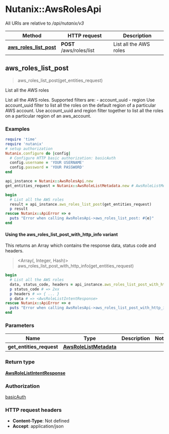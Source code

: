 # Nutanix::AwsRolesApi

All URIs are relative to */api/nutanix/v3*

| Method | HTTP request | Description |
| ------ | ------------ | ----------- |
| [**aws_roles_list_post**](AwsRolesApi.md#aws_roles_list_post) | **POST** /aws/roles/list | List all the AWS roles |


## aws_roles_list_post

> <AwsRoleListIntentResponse> aws_roles_list_post(get_entities_request)

List all the AWS roles

List all the AWS roles. Supported filters are: - account_uuid - region Use account_uuid filter to list all the roles on the default region of a particular AWS account. Use account_uuid and region filter together to list all the roles on a particular region of an aws_account. 

### Examples

```ruby
require 'time'
require 'nutanix'
# setup authorization
Nutanix.configure do |config|
  # Configure HTTP basic authorization: basicAuth
  config.username = 'YOUR USERNAME'
  config.password = 'YOUR PASSWORD'
end

api_instance = Nutanix::AwsRolesApi.new
get_entities_request = Nutanix::AwsRoleListMetadata.new # AwsRoleListMetadata | 

begin
  # List all the AWS roles
  result = api_instance.aws_roles_list_post(get_entities_request)
  p result
rescue Nutanix::ApiError => e
  puts "Error when calling AwsRolesApi->aws_roles_list_post: #{e}"
end
```

#### Using the aws_roles_list_post_with_http_info variant

This returns an Array which contains the response data, status code and headers.

> <Array(<AwsRoleListIntentResponse>, Integer, Hash)> aws_roles_list_post_with_http_info(get_entities_request)

```ruby
begin
  # List all the AWS roles
  data, status_code, headers = api_instance.aws_roles_list_post_with_http_info(get_entities_request)
  p status_code # => 2xx
  p headers # => { ... }
  p data # => <AwsRoleListIntentResponse>
rescue Nutanix::ApiError => e
  puts "Error when calling AwsRolesApi->aws_roles_list_post_with_http_info: #{e}"
end
```

### Parameters

| Name | Type | Description | Notes |
| ---- | ---- | ----------- | ----- |
| **get_entities_request** | [**AwsRoleListMetadata**](AwsRoleListMetadata.md) |  |  |

### Return type

[**AwsRoleListIntentResponse**](AwsRoleListIntentResponse.md)

### Authorization

[basicAuth](../README.md#basicAuth)

### HTTP request headers

- **Content-Type**: Not defined
- **Accept**: application/json

